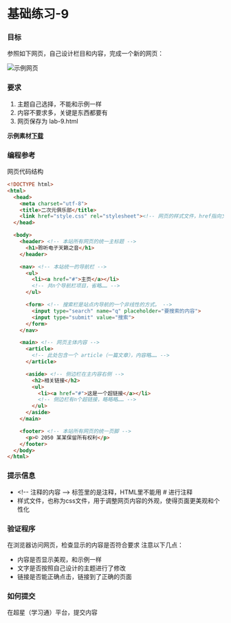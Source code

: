 # 基础练习-9

### 目标
参照如下网页，自己设计栏目和内容，完成一个新的网页：

![示例网页](https://uinx1983.github.io/img/lab9-sample.png)

### 要求
1. 主题自己选择，不能和示例一样
2. 内容不要求多，关键是东西都要有
3. 网页保存为 lab-9.html

**示例素材[下载](https://uinx1983.github.io/python/lab/lab-9.zip)**


### 编程参考
网页代码结构
```html
<!DOCTYPE html>
<html>
  <head>
    <meta charset="utf-8">
    <title>二次元俱乐部</title>
    <link href="style.css" rel="stylesheet"><!-- 网页的样式文件，href指向文件路径 -->
  </head>

  <body>
    <header> <!-- 本站所有网页的统一主标题 -->
      <h1>聆听电子天籁之音</h1>
    </header>

    <nav> <!-- 本站统一的导航栏 -->
      <ul>
        <li><a href="#">主页</a></li>
        <!-- 共n个导航栏项目，省略…… -->
      </ul>

      <form> <!-- 搜索栏是站点内导航的一个非线性的方式。 -->
        <input type="search" name="q" placeholder="要搜索的内容">
        <input type="submit" value="搜索">
      </form>
    </nav>

    <main> <!-- 网页主体内容 -->
      <article>
        <!-- 此处包含一个 article（一篇文章），内容略…… -->
      </article>

      <aside> <!-- 侧边栏在主内容右侧 -->
        <h2>相关链接</h2>
        <ul>
          <li><a href="#">这是一个超链接</a></li>
          <!-- 侧边栏有n个超链接，略略略…… -->
        </ul>
      </aside>
    </main>

    <footer> <!-- 本站所有网页的统一页脚 -->
      <p>© 2050 某某保留所有权利</p>
    </footer>
  </body>
</html>

```

### 提示信息
- \<\!\-\- 注释的内容 \-\-\> 标签里的是注释，HTML里不能用 # 进行注释
- 样式文件，也称为css文件，用于调整网页内容的外观，使得页面更美观和个性化

### 验证程序
在浏览器访问网页，检查显示的内容是否符合要求
注意以下几点：
- 内容是否显示美观，和示例一样
- 文字是否按照自己设计的主题进行了修改
- 链接是否能正确点击，链接到了正确的页面

### 如何提交
在超星（学习通）平台，提交内容